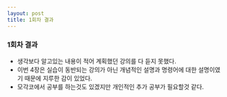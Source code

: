 ```yaml
---
layout: post
title: 1회차 결과
---
```


### 1회차 결과

  * 생각보다 알고있는 내용이 적어 계획했던 강의를 다 듣지 못했다.
  * 이번 4장은 실습이 동반되는 강의가 아닌 개념적인 설명과 명령어에 대한 설명이였기 때문에 지루한 감이 있었다.
  * 모각코에서 공부를 하는것도 있겠지만 개인적인 추가 공부가 필요할것 같다.
